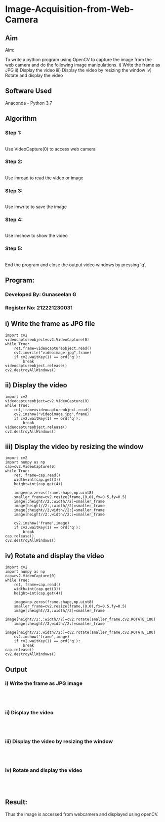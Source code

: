 # Image-Acquisition-from-Web-Camera
## Aim
 
Aim:
 
To write a python program using OpenCV to capture the image from the web camera and do the following image manipulations.
i) Write the frame as JPG 
ii) Display the video 
iii) Display the video by resizing the window
iv) Rotate and display the video

## Software Used
Anaconda - Python 3.7
## Algorithm
### Step 1:
<br>
Use VideoCapture(0) to access web camera

### Step 2:
<br>
Use imread to read the video or image

### Step 3:
<br>
Use imwrite to save the image

### Step 4:
<br>
Use imshow to show the video

### Step 5:
<br>
End the program and close the output video windows by pressing 'q'.

## Program:

### Developed By: Gunaseelan G
### Register No: 212221230031

## i) Write the frame as JPG file
```
import cv2
videocaptureobject=cv2.VideoCapture(0)
while True:
    ret,frame=videocaptureobject.read()
    cv2.imwrite("videoimage.jpg",frame)
    if cv2.waitKey(1) == ord('q'):
        break
videocaptureobject.release()
cv2.destroyAllWindows()
```

## ii) Display the video

```
import cv2
videocaptureobject=cv2.VideoCapture(0)
while True:
    ret,frame=videocaptureobject.read()
    cv2.imshow("videoimage.jpg",frame)
    if cv2.waitKey(1) == ord('q'):
        break
videocaptureobject.release()
cv2.destroyAllWindows()

```

## iii) Display the video by resizing the window
```
import cv2
import numpy as np
cap=cv2.VideoCapture(0)
while True:
    ret, frame=cap.read()
    width=int(cap.get(3))
    height=int(cap.get(4))
    
    image=np.zeros(frame.shape,np.uint8)
    smaller_frame=cv2.resize(frame,(0,0),fx=0.5,fy=0.5)
    image[:height//2,:width//2]=smaller_frame
    image[height//2:,:width//2]=smaller_frame
    image[:height//2,width//2:]=smaller_frame
    image[height//2:,width//2:]=smaller_frame
    
    cv2.imshow('frame',image)
    if cv2.waitKey(1) == ord('q'):
        break
cap.release()
cv2.destroyAllWindows()

```


## iv) Rotate and display the video
```
import cv2
import numpy as np
cap=cv2.VideoCapture(0)
while True:
    ret, frame=cap.read()
    width=int(cap.get(3))
    height=int(cap.get(4))
    
    image=np.zeros(frame.shape,np.uint8)
    smaller_frame=cv2.resize(frame,(0,0),fx=0.5,fy=0.5)
    image[:height//2,:width//2]=smaller_frame
    image[height//2:,:width//2]=cv2.rotate(smaller_frame,cv2.ROTATE_180)
    image[:height//2,width//2:]=smaller_frame
    image[height//2:,width//2:]=cv2.rotate(smaller_frame,cv2.ROTATE_180)
    cv2.imshow('frame',image)
    if cv2.waitKey(1) == ord('q'):
        break
cap.release()
cv2.destroyAllWindows()

```
## Output

### i) Write the frame as JPG image
</br>

</br>


### ii) Display the video
</br>

</br>


### iii) Display the video by resizing the window
</br>

</br>



### iv) Rotate and display the video
</br>

</br>





## Result:
Thus the image is accessed from webcamera and displayed using openCV.
